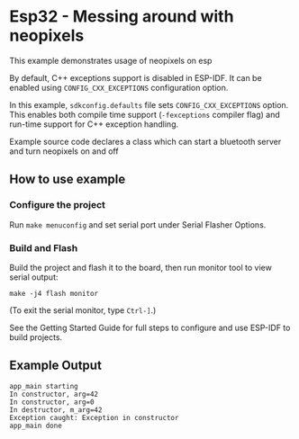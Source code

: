 # Esp32 - Messing around with neopixels


This example demonstrates usage of neopixels on esp

By default, C++ exceptions support is disabled in ESP-IDF. It can be enabled using `CONFIG_CXX_EXCEPTIONS` configuration option.

In this example, `sdkconfig.defaults` file sets `CONFIG_CXX_EXCEPTIONS` option. This enables both compile time support (`-fexceptions` compiler flag) and run-time support for C++ exception handling.

Example source code declares a class which can start a bluetooth server and turn neopixels on and off 

## How to use example

### Configure the project

Run `make menuconfig` and set serial port under Serial Flasher Options.

### Build and Flash

Build the project and flash it to the board, then run monitor tool to view serial output:

```
make -j4 flash monitor
```

(To exit the serial monitor, type ``Ctrl-]``.)

See the Getting Started Guide for full steps to configure and use ESP-IDF to build projects.

## Example Output

```
app_main starting
In constructor, arg=42
In constructor, arg=0
In destructor, m_arg=42
Exception caught: Exception in constructor
app_main done
```

